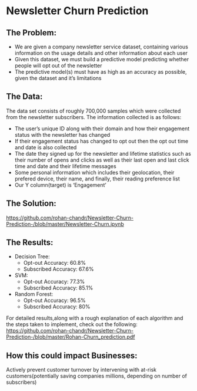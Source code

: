 # Newsletter Churn Prediction 
## The Problem:
* We are given a company newsletter service dataset, containing various information on the usage details and other information about each user
* Given this dataset, we must build a predictive model predicting whether people will opt out of the newsletter
* The predictive model(s) must have as high as an accuracy as possible, given the dataset and it’s limitations

## The Data:
The data set consists of roughly 700,000 samples which were collected from the newsletter subscribers. The information collected is as follows:
* The user’s unique ID along with their domain and how their engagement status with the newsletter has changed
* If their engagement status has changed to opt out then the opt out time and date is also collected
* The date they signed up for the newsletter and lifetime statistics such as their number of opens and clicks as well as their last open and last click time and date and their lifetime messages
* Some personal information which includes their geolocation, their prefered device, their name, and finally, their reading preference list
* Our Y column(target) is ‘Engagement’

## The Solution:
https://github.com/rohan-chandr/Newsletter-Churn-Prediction-/blob/master/Newsletter-Churn.ipynb

## The Results:
* Decision Tree:
    * Opt-out Accuracy: 60.8%
    * Subscribed Accuracy: 67.6%
* SVM:
    * Opt-out Accuracy: 77.3%
    * Subscribed Accuracy: 85.1%
* Random Forest:
    * Opt-out Accuracy: 96.5%
    * Subscribed Accuracy: 80%

For detailed results,along with a rough explanation of each algorithm and the steps taken to implement, check out the following:
https://github.com/rohan-chandr/Newsletter-Churn-Prediction-/blob/master/Rohan-Churn_prediction.pdf

## How this could impact Businesses:
Actively prevent customer turnover by intervening with at-risk customers(potentially saving companies millions, depending on number of subscribers)



